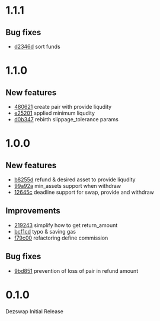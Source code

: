 # 1.1.1

## Bug fixes
* [d2346d](https://github.com/dezswap/dezswap-contracts/pull/16/commits/d2346dde067c607f6bb48293ae10a6a65519d886) sort funds

# 1.1.0

## New features
* [480621](https://github.com/dezswap/dezswap-contracts/pull/15/commits/4806214c4662af18c93af3e80b83755e51e538d8) create pair with provide liqudity
* [e25201](https://github.com/dezswap/dezswap-contracts/pull/15/commits/e25201fb41ec31091e9db2e1de2380bf1919e336) applied minimum liqudity
* [d0b347](https://github.com/dezswap/dezswap-contracts/pull/15/commits/d0b347fce24a9f1bfbdc24a225282965c0e75e3b) rebirth slippage_tolerance params

# 1.0.0

## New features
* [b8255d](https://github.com/dezswap/dezswap-contracts/pull/11/commits/b8255d24179c075634b2c3fb7467162a8b9270ce) refund & desired asset to provide liqudity
* [99a92a](https://github.com/dezswap/dezswap-contracts/pull/11/commits/99a92a17b88e13e9f63afcb764d2d1870091e354) min_assets support when withdraw
* [12645c](https://github.com/dezswap/dezswap-contracts/pull/11/commits/12645cb66dc1ad4249ab4bc52296d7f5f1c4efca) deadline support for swap, provide and withdraw

## Improvements
* [219243](https://github.com/dezswap/dezswap-contracts/pull/11/commits/219243e1c1458dbfc4e17cfcfbee970ec4bc7f28) simplify how to get return_amount
* [bcf1cd](https://github.com/dezswap/dezswap-contracts/pull/11/commits/bcf1cdaabd7be16ff4c7800c65cccd7b6839c265) typo & saving gas
* [f79c00](https://github.com/dezswap/dezswap-contracts/pull/11/commits/f79c00738bcea93f1b053c06f3b4338864825eb1) refactoring define commission 

## Bug fixes
* [9bd851](https://github.com/dezswap/dezswap-contracts/pull/11/commits/9bd8516fcfbb8dc462814117c3461203095f6582) prevention of loss of pair in refund amount

# 0.1.0

Dezswap Initial Release
